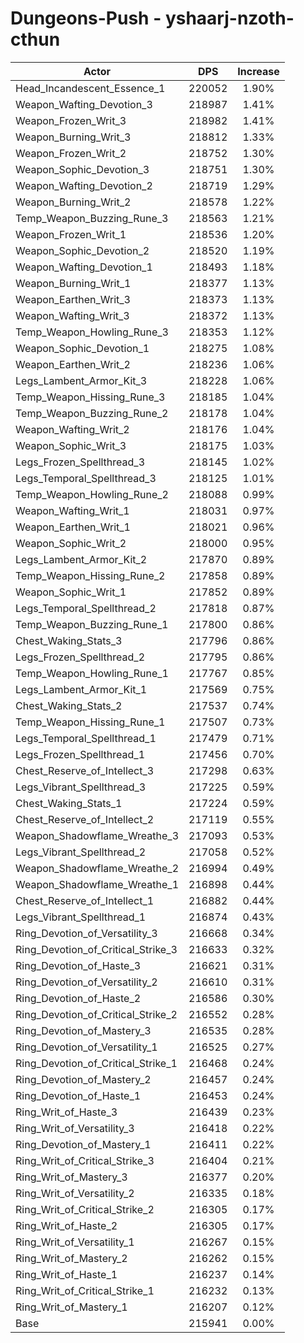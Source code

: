 # Dungeons-Push - yshaarj-nzoth-cthun
| Actor | DPS | Increase |
|---|:---:|:---:|
|Head_Incandescent_Essence_1|220052|1.90%|
|Weapon_Wafting_Devotion_3|218987|1.41%|
|Weapon_Frozen_Writ_3|218982|1.41%|
|Weapon_Burning_Writ_3|218812|1.33%|
|Weapon_Frozen_Writ_2|218752|1.30%|
|Weapon_Sophic_Devotion_3|218751|1.30%|
|Weapon_Wafting_Devotion_2|218719|1.29%|
|Weapon_Burning_Writ_2|218578|1.22%|
|Temp_Weapon_Buzzing_Rune_3|218563|1.21%|
|Weapon_Frozen_Writ_1|218536|1.20%|
|Weapon_Sophic_Devotion_2|218520|1.19%|
|Weapon_Wafting_Devotion_1|218493|1.18%|
|Weapon_Burning_Writ_1|218377|1.13%|
|Weapon_Earthen_Writ_3|218373|1.13%|
|Weapon_Wafting_Writ_3|218372|1.13%|
|Temp_Weapon_Howling_Rune_3|218353|1.12%|
|Weapon_Sophic_Devotion_1|218275|1.08%|
|Weapon_Earthen_Writ_2|218236|1.06%|
|Legs_Lambent_Armor_Kit_3|218228|1.06%|
|Temp_Weapon_Hissing_Rune_3|218185|1.04%|
|Temp_Weapon_Buzzing_Rune_2|218178|1.04%|
|Weapon_Wafting_Writ_2|218176|1.04%|
|Weapon_Sophic_Writ_3|218175|1.03%|
|Legs_Frozen_Spellthread_3|218145|1.02%|
|Legs_Temporal_Spellthread_3|218125|1.01%|
|Temp_Weapon_Howling_Rune_2|218088|0.99%|
|Weapon_Wafting_Writ_1|218031|0.97%|
|Weapon_Earthen_Writ_1|218021|0.96%|
|Weapon_Sophic_Writ_2|218000|0.95%|
|Legs_Lambent_Armor_Kit_2|217870|0.89%|
|Temp_Weapon_Hissing_Rune_2|217858|0.89%|
|Weapon_Sophic_Writ_1|217852|0.89%|
|Legs_Temporal_Spellthread_2|217818|0.87%|
|Temp_Weapon_Buzzing_Rune_1|217800|0.86%|
|Chest_Waking_Stats_3|217796|0.86%|
|Legs_Frozen_Spellthread_2|217795|0.86%|
|Temp_Weapon_Howling_Rune_1|217767|0.85%|
|Legs_Lambent_Armor_Kit_1|217569|0.75%|
|Chest_Waking_Stats_2|217537|0.74%|
|Temp_Weapon_Hissing_Rune_1|217507|0.73%|
|Legs_Temporal_Spellthread_1|217479|0.71%|
|Legs_Frozen_Spellthread_1|217456|0.70%|
|Chest_Reserve_of_Intellect_3|217298|0.63%|
|Legs_Vibrant_Spellthread_3|217225|0.59%|
|Chest_Waking_Stats_1|217224|0.59%|
|Chest_Reserve_of_Intellect_2|217119|0.55%|
|Weapon_Shadowflame_Wreathe_3|217093|0.53%|
|Legs_Vibrant_Spellthread_2|217058|0.52%|
|Weapon_Shadowflame_Wreathe_2|216994|0.49%|
|Weapon_Shadowflame_Wreathe_1|216898|0.44%|
|Chest_Reserve_of_Intellect_1|216882|0.44%|
|Legs_Vibrant_Spellthread_1|216874|0.43%|
|Ring_Devotion_of_Versatility_3|216668|0.34%|
|Ring_Devotion_of_Critical_Strike_3|216633|0.32%|
|Ring_Devotion_of_Haste_3|216621|0.31%|
|Ring_Devotion_of_Versatility_2|216610|0.31%|
|Ring_Devotion_of_Haste_2|216586|0.30%|
|Ring_Devotion_of_Critical_Strike_2|216552|0.28%|
|Ring_Devotion_of_Mastery_3|216535|0.28%|
|Ring_Devotion_of_Versatility_1|216525|0.27%|
|Ring_Devotion_of_Critical_Strike_1|216468|0.24%|
|Ring_Devotion_of_Mastery_2|216457|0.24%|
|Ring_Devotion_of_Haste_1|216453|0.24%|
|Ring_Writ_of_Haste_3|216439|0.23%|
|Ring_Writ_of_Versatility_3|216418|0.22%|
|Ring_Devotion_of_Mastery_1|216411|0.22%|
|Ring_Writ_of_Critical_Strike_3|216404|0.21%|
|Ring_Writ_of_Mastery_3|216377|0.20%|
|Ring_Writ_of_Versatility_2|216335|0.18%|
|Ring_Writ_of_Critical_Strike_2|216305|0.17%|
|Ring_Writ_of_Haste_2|216305|0.17%|
|Ring_Writ_of_Versatility_1|216267|0.15%|
|Ring_Writ_of_Mastery_2|216262|0.15%|
|Ring_Writ_of_Haste_1|216237|0.14%|
|Ring_Writ_of_Critical_Strike_1|216232|0.13%|
|Ring_Writ_of_Mastery_1|216207|0.12%|
|Base|215941|0.00%|
